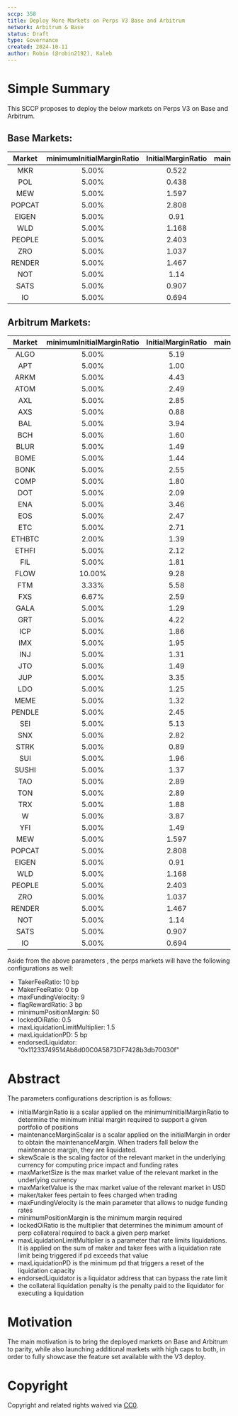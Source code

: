 ```yaml
---
sccp: 358
title: Deploy More Markets on Perps V3 Base and Arbitrum
network: Arbitrum & Base
status: Draft
type: Governance
created: 2024-10-11
author: Robin (@robin2192), Kaleb
---
```


# Simple Summary

This SCCP proposes to deploy the below markets on Perps V3 on Base and Arbitrum.

## Base Markets:

| **Market** | **minimumInitialMarginRatio** | **InitialMarginRatio** | **maintenanceMarginScalar** |    **skewScale**    | **maxMarketSize** | **maxMarketValue** |
|:----------:|:-----------------------------:|:----------------------:|:---------------------------:|:-------------------:|:-----------------:|:------------------:|
|     MKR    |             5.00%             |          0.522         |            0.334            |        9,000        |        730        |      1,000,000     |
|     POL    |             5.00%             |          0.438         |            0.346            |      40,250,000     |     2,665,960     |      1,000,000     |
|     MEW    |             5.00%             |          1.597         |            0.328            |    2,500,000,000    |    123,319,770    |      1,000,000     |
|   POPCAT   |             5.00%             |          2.808         |            0.328            |      20,250,000     |      711,490      |      1,000,000     |
|    EIGEN   |             5.00%             |          0.91          |            0.334            |      4,000,000      |      268,820      |      1,000,000     |
|     WLD    |             5.00%             |          1.168         |            0.335            |      20,000,000     |      428,600      |      1,000,000     |
|   PEOPLE   |             5.00%             |          2.403         |            0.334            |     500,000,000     |     11,341,730    |      1,000,000     |
|     ZRO    |             5.00%             |          1.037         |            0.334            |      4,250,000      |      237,850      |      1,000,000     |
|   RENDER   |             5.00%             |          1.467         |            0.325            |      2,250,000      |      179,630      |      1,000,000     |
|     NOT    |             5.00%             |          1.14          |            0.345            |    5,000,000,000    |    118,077,700    |      1,000,000     |
|    SATS    |             5.00%             |          0.907         |            0.345            | 100,000,000,000,000 | 3,332,222,592,470 |      1,000,000     |
|     IO     |             5.00%             |          0.694         |            0.334            |      6,000,000      |      477,550      |      1,000,000     |

## Arbitrum Markets:

| **Market** | **minimumInitialMarginRatio** | **InitialMarginRatio** | **maintenanceMarginScalar** |    **skewScale**    | **maxMarketSize** | **maxMarketValue** |
|:----------:|:-----------------------------:|:----------------------:|:---------------------------:|:-------------------:|:-----------------:|:------------------:|
|   ALGO     |             5.00%             |          5.19          |             0.36            |     103,875,000     |     5,953,850     |       500,000      |
|   APT      |             5.00%             |          1.00          |             0.31            |      6,075,000      |      352,300      |      2,000,000     |
|   ARKM     |             5.00%             |          4.43          |             0.44            |      11,000,000     |      400,000      |       500,000      |
|   ATOM     |             5.00%             |          2.49          |             0.31            |      11,250,000     |      329,300      |      1,000,000     |
|   AXL      |             5.00%             |          2.85          |             0.34            |      10,125,000     |     1,000,000     |       500,000      |
|   AXS      |             5.00%             |          0.88          |             0.31            |      4,218,750      |      162,000      |       500,000      |
|   BAL      |             5.00%             |          3.94          |             0.35            |      1,125,000      |      377,600      |       500,000      |
|   BCH      |             5.00%             |          1.60          |             0.32            |       168,750       |       9,350       |      2,000,000     |
|   BLUR     |             5.00%             |          1.49          |             0.37            |     100,000,000     |     3,329,150     |       500,000      |
|   BOME     |             5.00%             |          1.44          |             0.38            |    3,750,000,000    |    229,513,950    |      1,000,000     |
|   BONK     |             5.00%             |          2.55          |             0.37            |  1,600,000,000,000  |  135,525,228,000  |      2,000,000     |
|   COMP     |             5.00%             |          1.80          |             0.41            |       241,876       |       17,000      |       500,000      |
|   DOT      |             5.00%             |          2.09          |             0.32            |      15,000,000     |      724,950      |      2,000,000     |
|   ENA      |             5.00%             |          3.46          |             0.38            |     102,000,000     |     3,000,000     |      1,000,000     |
|   EOS      |             5.00%             |          2.47          |             0.33            |      72,000,000     |     3,182,150     |      1,000,000     |
|   ETC      |             5.00%             |          2.71          |             0.33            |      3,375,000      |       80,750      |      1,000,000     |
|   ETHBTC   |             2.00%             |          1.39          |             0.26            |    3,400,000,000    |     72,226,506    |      2,000,000     |
|   ETHFI    |             5.00%             |          2.12          |             0.38            |      16,500,000     |      300,000      |       500,000      |
|   FIL      |             5.00%             |          1.81          |             0.26            |      12,750,000     |      812,100      |      2,000,000     |
|   FLOW     |             10.00%            |          9.28          |             0.28            |      15,000,000     |     1,380,350     |       500,000      |
|   FTM      |             3.33%             |          5.58          |             0.38            |     118,000,000     |     4,655,350     |      2,000,000     |
|   FXS      |             6.67%             |          2.59          |             0.34            |      2,104,687      |      371,700      |       500,000      |
|   GALA     |             5.00%             |          1.29          |             0.35            |    1,125,000,000    |     36,165,750    |       500,000      |
|   GRT      |             5.00%             |          4.22          |             0.39            |     112,500,000     |     4,516,800     |       500,000      |
|   ICP      |             5.00%             |          1.86          |             0.44            |      3,000,000      |       91,100      |       500,000      |
|   IMX      |             5.00%             |          1.95          |             0.40            |      8,400,000      |      508,750      |       500,000      |
|   INJ      |             5.00%             |          1.31          |             0.46            |      2,250,000      |       73,500      |      1,000,000     |
|   JTO      |             5.00%             |          1.49          |             0.38            |      8,000,000      |      369,800      |       500,000      |
|   JUP      |             5.00%             |          3.35          |             0.37            |      33,750,000     |      967,850      |       500,000      |
|   LDO      |             5.00%             |          1.25          |             0.34            |      21,000,000     |      695,300      |       500,000      |
|   MEME     |             5.00%             |          1.32          |             0.37            |    1,300,000,000    |     73,846,350    |       500,000      |
|   PENDLE   |             5.00%             |          2.45          |             0.37            |      6,000,000      |      200,000      |       500,000      |
|   SEI      |             5.00%             |          5.13          |             0.39            |      71,000,000     |     3,496,500     |      1,000,000     |
|   SNX      |             5.00%             |          2.82          |             0.39            |      10,200,000     |      500,000      |       500,000      |
|   STRK     |             5.00%             |          0.89          |             0.37            |      40,000,000     |     1,904,850     |       500,000      |
|   SUI      |             5.00%             |          1.96          |             0.34            |      55,000,000     |     1,559,950     |      2,000,000     |
|   SUSHI    |             5.00%             |          1.37          |             0.40            |      16,000,000     |     1,018,050     |       500,000      |
|   TAO      |             5.00%             |          2.89          |             0.37            |        32,500       |       2,450       |      1,000,000     |
|   TON      |             5.00%             |          2.89          |             0.37            |      12,000,000     |      576,800      |      2,000,000     |
|   TRX      |             5.00%             |          1.88          |             0.28            |     806,250,000     |     19,348,600    |      2,000,000     |
|     W      |             5.00%             |          3.87          |             0.35            |      59,062,500     |     2,000,000     |       500,000      |
|   YFI      |             5.00%             |          1.49          |             0.39            |        2,125        |        150        |       500,000      |
|     MEW    |             5.00%             |          1.597         |            0.328            |    2,500,000,000    |    123,319,770    |      1,000,000     |
|   POPCAT   |             5.00%             |          2.808         |            0.328            |      20,250,000     |      711,490      |      1,000,000     |
|    EIGEN   |             5.00%             |          0.91          |            0.334            |      4,000,000      |      268,820      |      1,000,000     |
|     WLD    |             5.00%             |          1.168         |            0.335            |      20,000,000     |      428,600      |      1,000,000     |
|   PEOPLE   |             5.00%             |          2.403         |            0.334            |     500,000,000     |     11,341,730    |      1,000,000     |
|     ZRO    |             5.00%             |          1.037         |            0.334            |      4,250,000      |      237,850      |      1,000,000     |
|   RENDER   |             5.00%             |          1.467         |            0.325            |      2,250,000      |      179,630      |      1,000,000     |
|     NOT    |             5.00%             |          1.14          |            0.345            |    5,000,000,000    |    118,077,700    |      1,000,000     |
|    SATS    |             5.00%             |          0.907         |            0.345            | 100,000,000,000,000 | 3,332,222,592,470 |      1,000,000     |
|     IO     |             5.00%             |          0.694         |            0.334            |      6,000,000      |      477,550      |      1,000,000     |

Aside from the above parameters , the perps markets will have the following configurations as well:
- TakerFeeRatio: 10 bp
- MakerFeeRatio: 0 bp
- maxFundingVelocity: 9
- flagRewardRatio: 3 bp
- minimumPositionMargin: 50
- lockedOiRatio: 0.5 
- maxLiquidationLimitMultiplier: 1.5
- maxLiquidationPD: 5 bp
- endorsedLiquidator: "0x11233749514Ab8d00C0A5873DF7428b3db70030f"


# Abstract

The parameters configurations description is as follows:
- initialMarginRatio is a scalar applied on the minimumInitialMarginRatio to determine the minimum initial margin required to support a given portfolio of positions
- maintenanceMarginScalar is a scalar applied on the initialMargin in order to obtain the maintenanceMargin. When traders fall below the maintenance margin, they are liquidated.
- skewScale is the scaling factor of the relevant market in the underlying currency for computing price impact and funding rates
- maxMarketSize is the max market value of the relevant market in the underlying currency
- maxMarketValue is the max market value of the relevant market in USD
- maker/taker fees pertain to fees charged when trading
- maxFundingVelocity is the main parameter that allows to nudge funding rates
- minimumPositionMargin is the minimum margin required
- lockedOiRatio is the multiplier that determines the minimum amount of perp collateral required to back a given perp market
- maxLiquidationLimitMultiplier is a parameter that rate limits liquidations. It is applied on the sum of maker and taker fees with a liquidation rate limit being triggered if pd exceeds that value
- maxLiquidationPD is the minimum pd that triggers a reset of the liquidation capacity
- endorsedLiquidator is a liquidator address that can bypass the rate limit
- the collateral liquidation penalty is the penalty paid to the liquidator for executing a liquidation


# Motivation

The main motivation is to bring the deployed markets on Base and Arbitrum to parity, while also launching additional markets with high caps to both, in order to fully showcase the feature set available with the V3 deploy.

# Copyright
Copyright and related rights waived via [CC0](https://creativecommons.org/publicdomain/zero/1.0/).